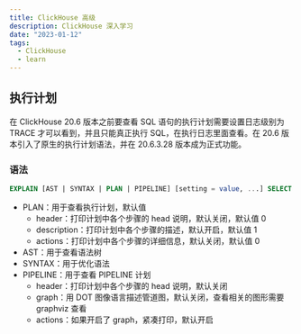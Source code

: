 ```yaml
---
title: ClickHouse 高级
description: ClickHouse 深入学习
date: "2023-01-12"
tags:
  - ClickHouse
  - learn
---
```


## 执行计划

在 ClickHouse 20.6 版本之前要查看 SQL 语句的执行计划需要设置日志级别为 TRACE 才可以看到，并且只能真正执行 SQL，在执行日志里面查看。在 20.6 版本引入了原生的执行计划语法，并在 20.6.3.28 版本成为正式功能。

### 语法

```sql
EXPLAIN [AST | SYNTAX | PLAN | PIPELINE] [setting = value, ...] SELECT ... [FORMAT ...]
```

- PLAN：用于查看执行计划，默认值
  - header：打印计划中各个步骤的 head 说明，默认关闭，默认值 0
  - description：打印计划中各个步骤的描述，默认开启，默认值 1
  - actions：打印计划中各个步骤的详细信息，默认关闭，默认值 0
- AST：用于查看语法树
- SYNTAX：用于优化语法
- PIPELINE：用于查看 PIPELINE 计划
  - header：打印计划中各个步骤的 head 说明，默认关闭
  - graph：用 DOT 图像语言描述管道图，默认关闭，查看相关的图形需要 graphviz 查看
  - actions：如果开启了 graph，紧凑打印，默认开启